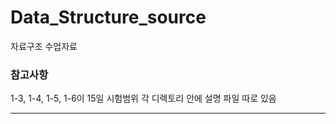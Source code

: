 # Data_Structure_source
 자료구조 수업자료

### 참고사항
1-3, 1-4, 1-5, 1-6이 15일 시험범위
각 디렉토리 안에 설명 파일 따로 있음

---
